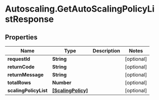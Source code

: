 # Autoscaling.GetAutoScalingPolicyListResponse

## Properties
Name | Type | Description | Notes
------------ | ------------- | ------------- | -------------
**requestId** | **String** |  | [optional] 
**returnCode** | **String** |  | [optional] 
**returnMessage** | **String** |  | [optional] 
**totalRows** | **Number** |  | [optional] 
**scalingPolicyList** | [**[ScalingPolicy]**](ScalingPolicy.md) |  | [optional] 


